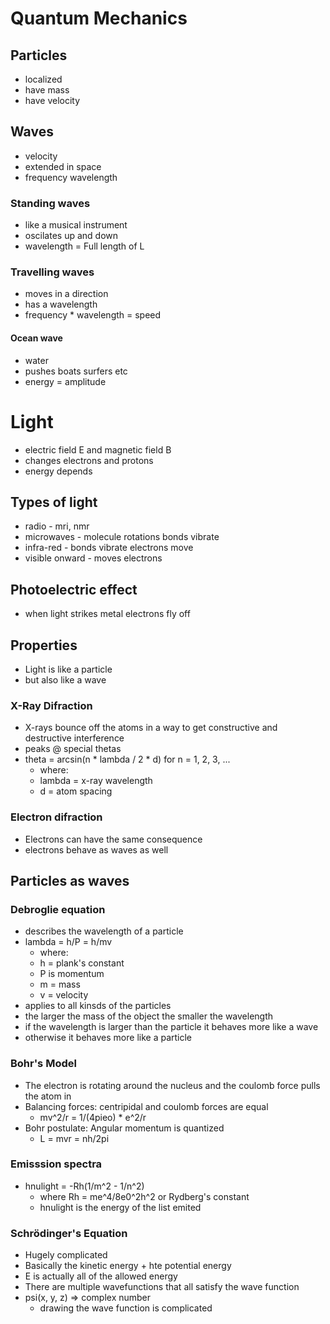 # Quantum Mechanics
## Particles
+ localized
+ have mass
+ have velocity

## Waves
+ velocity
+ extended in space
+ frequency wavelength

### Standing waves
+ like a musical instrument
+ oscilates up and down
+ wavelength = Full length of L

### Travelling waves
+ moves in a direction
+ has a wavelength
+ frequency * wavelength = speed

#### Ocean wave
+ water
+ pushes boats surfers etc
+ energy = amplitude

# Light
+ electric field E and magnetic field B
+ changes electrons and protons
+ energy depends

## Types of light
+ radio - mri, nmr
+ microwaves - molecule rotations bonds vibrate
+ infra-red - bonds vibrate electrons move
+ visible onward - moves electrons

## Photoelectric effect
+ when light strikes metal electrons fly off

## Properties
+ Light is like a particle
+ but also like a wave

### X-Ray Difraction
+ X-rays bounce off the atoms in a way to get constructive and destructive interference
+ peaks @ special thetas
+ theta = arcsin(n * lambda / 2 * d) for n = 1, 2, 3, ...
    + where:
    + lambda = x-ray wavelength
    + d = atom spacing

### Electron difraction
+ Electrons can have the same consequence
+ electrons behave as waves as well

## Particles as waves

### Debroglie equation
+ describes the wavelength of a particle
+ lambda = h/P = h/mv
    + where:
    + h = plank's constant
    + P is momentum
    + m = mass
    + v = velocity
+ applies to all kinsds of the particles
+ the larger the mass of the object the smaller the wavelength
+ if the wavelength is larger than the particle it behaves more like a wave
+ otherwise it behaves more like a particle

### Bohr's Model
+ The electron is rotating around the nucleus and the coulomb force pulls the atom in
+ Balancing forces: centripidal and coulomb forces are equal
    + mv^2/r = 1/(4pieo) * e^2/r
+ Bohr postulate: Angular momentum is quantized
    + L = mvr = nh/2pi

### Emisssion spectra
+ hnulight = -Rh(1/m^2 - 1/n^2)
    + where Rh = me^4/8e0^2h^2 or Rydberg's constant
    + hnulight is the energy of the list emited

### Schrödinger's Equation
+ Hugely complicated
+ Basically the kinetic energy + hte potential energy
+ E is actually all of the allowed energy
+ There are multiple wavefunctions that all satisfy the wave function
+ psi(x, y, z) => complex number
    + drawing the wave function is complicated

